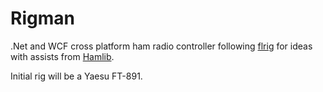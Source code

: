 # Rigman
.Net and WCF cross platform ham radio controller following [flrig](https://sourceforge.net/projects/fldigi/files/flrig/) for ideas with assists from [Hamlib](https://github.com/Hamlib/Hamlib).

Initial rig will be a Yaesu FT-891.
